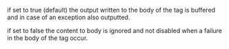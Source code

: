 if set to true (default) the output written to the body of the tag is buffered and in case of an exception also outputted.

if set to false the content to body is ignored and not disabled when a failure in the body of the tag occur.